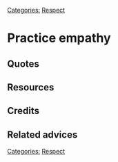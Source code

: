 [Categories:](../Categories/index.md) [Respect](../Categories/Respect.md)
# Practice empathy

## Quotes

## Resources

## Credits

## Related advices

[Categories:](../Categories/index.md) [Respect](../Categories/Respect.md)
